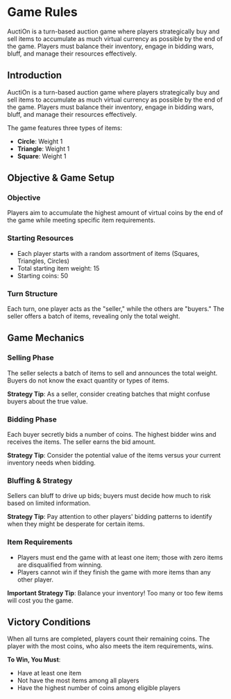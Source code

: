 # Game Rules

AuctiOn is a turn-based auction game where players strategically buy and sell items to accumulate as much virtual
currency as possible by the end of the game. Players must balance their inventory, engage in bidding wars, bluff, and
manage their resources effectively.

## Introduction

AuctiOn is a turn-based auction game where players strategically buy and sell items to accumulate as much virtual
currency as possible by the end of the game. Players must balance their inventory, engage in bidding wars, bluff, and
manage their resources effectively.

The game features three types of items:

- **Circle**: Weight 1
- **Triangle**: Weight 1
- **Square**: Weight 1

## Objective & Game Setup

### Objective

Players aim to accumulate the highest amount of virtual coins by the end of the game while meeting specific item
requirements.

### Starting Resources

- Each player starts with a random assortment of items (Squares, Triangles, Circles)
- Total starting item weight: 15
- Starting coins: 50

### Turn Structure

Each turn, one player acts as the "seller," while the others are "buyers." The seller offers a batch of items, revealing
only the total weight.

## Game Mechanics

### Selling Phase

The seller selects a batch of items to sell and announces the total weight. Buyers do not know the exact quantity or
types of items.

**Strategy Tip**: As a seller, consider creating batches that might confuse buyers about the true value.

### Bidding Phase

Each buyer secretly bids a number of coins. The highest bidder wins and receives the items. The seller earns the bid
amount.

**Strategy Tip**: Consider the potential value of the items versus your current inventory needs when bidding.

### Bluffing & Strategy

Sellers can bluff to drive up bids; buyers must decide how much to risk based on limited information.

**Strategy Tip**: Pay attention to other players' bidding patterns to identify when they might be desperate for certain
items.

### Item Requirements

- Players must end the game with at least one item; those with zero items are disqualified from winning.
- Players cannot win if they finish the game with more items than any other player.

**Important Strategy Tip**: Balance your inventory! Too many or too few items will cost you the game.

## Victory Conditions

When all turns are completed, players count their remaining coins. The player with the most coins, who also meets the
item requirements, wins.

**To Win, You Must**:

- Have at least one item
- Not have the most items among all players
- Have the highest number of coins among eligible players 